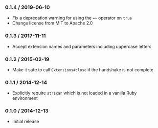 ### 0.1.4 / 2019-06-10

- Fix a deprecation warning for using the `=~` operator on `true`
- Change license from MIT to Apache 2.0

### 0.1.3 / 2017-11-11

- Accept extension names and parameters including uppercase letters

### 0.1.2 / 2015-02-19

- Make it safe to call `Extensions#close` if the handshake is not complete

### 0.1.1 / 2014-12-14

- Explicitly require `strscan` which is not loaded in a vanilla Ruby environment

### 0.1.0 / 2014-12-13

- Initial release
